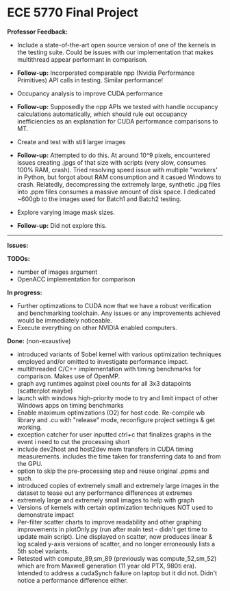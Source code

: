 # ECE 5770 Final Project

**Professor Feedback:**
- Include a state-of-the-art open source version of one of the kernels in the testing suite. Could be issues with our implementation that makes multithread appear performant in comparison.
- **Follow-up:** Incorporated comparable npp (Nvidia Performance Primitives) API calls in testing. Similar performance! 

- Occupancy analysis to improve CUDA performance
- **Follow-up:** Supposedly the npp APIs we tested with handle occupancy calculations automatically, which should rule out occupancy inefficiencies as an explanation for CUDA performance comparisons to MT.

- Create and test with still larger images
- **Follow-up:** Attempted to do this. At around 10^9 pixels, encountered issues creating .jpgs of that size with scripts (very slow, consumes 100% RAM, crash). Tried resolving speed issue with multiple "workers' in Python, but forgot about RAM consumption and it casued Windows to crash. Relatedly, decompressing the extremely large, synthetic .jpg files into .ppm files consumes a massive amount of disk space. I dedicated ~600gb to the images used for Batch1 and Batch2 testing. 

- Explore varying image mask sizes.
- **Follow-up:** Did not explore this. 

*********************************************************************************************
**Issues:**

**TODOs:**
- number of images argument 
- OpenACC implementation for comparison

**In progress:**
- Further optimzations to CUDA now that we have a robust verification and benchmarking toolchain. Any issues or any improvements achieved would be immediately noticeable. 
- Execute everything on other NVIDIA enabled computers. 

**Done:** (non-exaustive) 
- introduced variants of Sobel kernel with various optimization techniques employed and/or omitted to investigate performance impact. 
- multithreaded C/C++ implementation with timing benchmarks for comparison. Makes use of OpenMP. 
- graph avg runtimes against pixel counts for all 3x3 datapoints (scatterplot maybe)
- launch with windows high-priority mode to try and limit impact of other Windows apps on timing benchmarks
- Enable maximum optimizations (O2) for host code. Re-compile wb library and .cu with "release" mode, reconfigure project settings & get working. 
- exception catcher for user inputted ctrl+c that finalizes graphs in the event i need to cut the processing short
- include dev2host and host2dev mem transfers in CUDA timing measurements. includes the time taken for transferring data to and from the GPU. 
- option to skip the pre-processing step and reuse original .ppms and such. 
- introduced copies of extremely small and extremely large images in the dataset to tease out any performance differences at extremes 
- extremely large and extremely small images to help with graph 
- Versions of kernels with certain optimization techniques NOT used to demonstrate impact
- Per-filter scatter charts to improve readability and other graphing improvements in plotOnly.py (run after main test - didn't get time to update main script). Line displayed on scatter, now produces linear & log scaled y-axis versions of scatter, and no longer erroneously lists a 5th sobel variants. 
- Retested with compute_89,sm_89 (previously was compute_52,sm_52) which are from Maxwell generation (11 year old PTX, 980ti era). Intended to address a cudaSynch failure on laptop but it did not. Didn't notice a performance difference either. 
